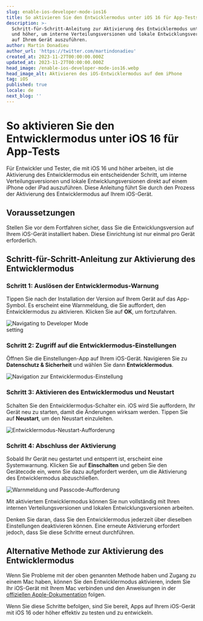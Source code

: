 ```yaml
---
slug: enable-ios-developer-mode-ios16
title: So aktivieren Sie den Entwicklermodus unter iOS 16 für App-Tests
description: >-
  Schritt-für-Schritt-Anleitung zur Aktivierung des Entwicklermodus unter iOS 16
  und höher, um interne Verteilungsversionen und lokale Entwicklungsversionen
  auf Ihrem Gerät auszuführen.
author: Martin Donadieu
author_url: 'https://twitter.com/martindonadieu'
created_at: 2023-11-27T00:00:00.000Z
updated_at: 2023-11-27T00:00:00.000Z
head_image: /enable-ios-developer-mode-ios16.webp
head_image_alt: Aktivieren des iOS-Entwicklermodus auf dem iPhone
tag: iOS
published: true
locale: de
next_blog: ''
---
```


# So aktivieren Sie den Entwicklermodus unter iOS 16 für App-Tests

Für Entwickler und Tester, die mit iOS 16 und höher arbeiten, ist die Aktivierung des Entwicklermodus ein entscheidender Schritt, um interne Verteilungsversionen und lokale Entwicklungsversionen direkt auf einem iPhone oder iPad auszuführen. Diese Anleitung führt Sie durch den Prozess der Aktivierung des Entwicklermodus auf Ihrem iOS-Gerät.

## Voraussetzungen

Stellen Sie vor dem Fortfahren sicher, dass Sie die Entwicklungsversion auf Ihrem iOS-Gerät installiert haben. Diese Einrichtung ist nur einmal pro Gerät erforderlich.

## Schritt-für-Schritt-Anleitung zur Aktivierung des Entwicklermodus

### Schritt 1: Auslösen der Entwicklermodus-Warnung

Tippen Sie nach der Installation der Version auf Ihrem Gerät auf das App-Symbol. Es erscheint eine Warnmeldung, die Sie auffordert, den Entwicklermodus zu aktivieren. Klicken Sie auf **OK**, um fortzufahren.

<div class="mx-auto" style="width: 50%;">
  <img src="/ios-16-developer-mode-0.webp" alt="Navigating to Developer Mode setting">
</div>

### Schritt 2: Zugriff auf die Entwicklermodus-Einstellungen

Öffnen Sie die Einstellungen-App auf Ihrem iOS-Gerät. Navigieren Sie zu **Datenschutz & Sicherheit** und wählen Sie dann **Entwicklermodus**.

![Navigation zur Entwicklermodus-Einstellung](/ios-16-developer-mode-1.webp)

### Schritt 3: Aktivieren des Entwicklermodus und Neustart

Schalten Sie den Entwicklermodus-Schalter ein. iOS wird Sie auffordern, Ihr Gerät neu zu starten, damit die Änderungen wirksam werden. Tippen Sie auf **Neustart**, um den Neustart einzuleiten.

![Entwicklermodus-Neustart-Aufforderung](/ios-16-developer-mode-2.webp)

### Schritt 4: Abschluss der Aktivierung

Sobald Ihr Gerät neu gestartet und entsperrt ist, erscheint eine Systemwarnung. Klicken Sie auf **Einschalten** und geben Sie den Gerätecode ein, wenn Sie dazu aufgefordert werden, um die Aktivierung des Entwicklermodus abzuschließen.

![Warnmeldung und Passcode-Aufforderung](/ios-16-developer-mode-3.webp)

Mit aktiviertem Entwicklermodus können Sie nun vollständig mit Ihren internen Verteilungsversionen und lokalen Entwicklungsversionen arbeiten.

Denken Sie daran, dass Sie den Entwicklermodus jederzeit über dieselben Einstellungen deaktivieren können. Eine erneute Aktivierung erfordert jedoch, dass Sie diese Schritte erneut durchführen.

## Alternative Methode zur Aktivierung des Entwicklermodus

Wenn Sie Probleme mit der oben genannten Methode haben und Zugang zu einem Mac haben, können Sie den Entwicklermodus aktivieren, indem Sie Ihr iOS-Gerät mit Ihrem Mac verbinden und den Anweisungen in der [offiziellen Apple-Dokumentation](https://developer.apple.com/documentation/xcode/enabling-developer-mode-on-a-device/) folgen.

Wenn Sie diese Schritte befolgen, sind Sie bereit, Apps auf Ihrem iOS-Gerät mit iOS 16 oder höher effektiv zu testen und zu entwickeln.